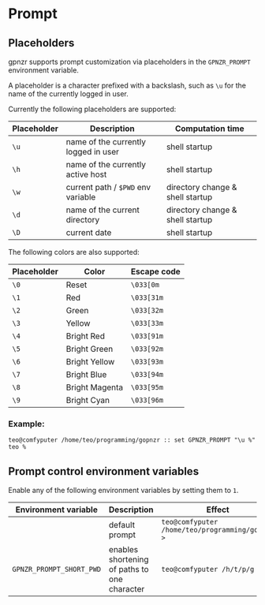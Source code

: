 # Prompt

## Placeholders

gpnzr supports prompt customization via placeholders in the `GPNZR_PROMPT`
environment variable.

A placeholder is a character prefixed with a backslash, such as `\u` for the
name of the currently logged in user.

Currently the following placeholders are supported:

| Placeholder | Description                          | Computation time                 |
| ----------- | ------------------------------------ | -------------------------------- |
| `\u`        | name of the currently logged in user | shell startup                    |
| `\h`        | name of the currently active host    | shell startup                    |
| `\w`        | current path / `$PWD` env variable   | directory change & shell startup |
| `\d`        | name of the current directory        | directory change & shell startup |
| `\D`        | current date                         | shell startup                    |

The following colors are also supported:

| Placeholder | Color          | Escape code |
| ----------- | -------------- | ----------- |
| `\0`        | Reset          | `\033[0m`   |
| `\1`        | Red            | `\033[31m`  |
| `\2`        | Green          | `\033[32m`  |
| `\3`        | Yellow         | `\033[33m`  |
| `\4`        | Bright Red     | `\033[91m`  |
| `\5`        | Bright Green   | `\033[92m`  |
| `\6`        | Bright Yellow  | `\033[93m`  |
| `\7`        | Bright Blue    | `\033[94m`  |
| `\8`        | Bright Magenta | `\033[95m`  |
| `\9`        | Bright Cyan    | `\033[96m`  |

### Example:

```gpnzr
teo@comfyputer /home/teo/programming/gopnzr :: set GPNZR_PROMPT "\u %"
teo %
```

## Prompt control environment variables

Enable any of the following environment variables by setting them to `1`.

| Environment variable     | Description                                  | Effect                                           |
| ------------------------ | -------------------------------------------- | ------------------------------------------------ |
|                          | default prompt                               | `teo@comfyputer /home/teo/programming/gopnzr > ` |
| `GPNZR_PROMPT_SHORT_PWD` | enables shortening of paths to one character | `teo@comfyputer /h/t/p/g > `                     |

